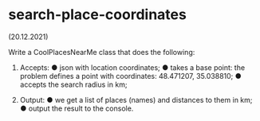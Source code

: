 # search-place-coordinates

(20.12.2021)

Write a CoolPlacesNearMe class that does the following:

1. Accepts:
● json with location coordinates;
● takes a base point: the problem defines a point with coordinates: 48.471207, 35.038810;
● accepts the search radius in km;

2. Output:
● we get a list of places (names) and distances to them in km;
● output the result to the console.
